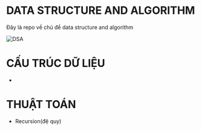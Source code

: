 # DATA STRUCTURE AND ALGORITHM
Đây là repo về chủ đề data structure and algorithm

![DSA](https://yt3.googleusercontent.com/h0n8phylgeZKuMlGmcPhkOM8rkV1IHTr5oumqZL581iQCSeMeFrnmYB69a69RQAQoVqgxM5ENX8=s900-c-k-c0x00ffffff-no-rj)

# CẤU TRÚC DỮ LIỆU
- 

# THUẬT TOÁN
- Recursion(đệ quy)